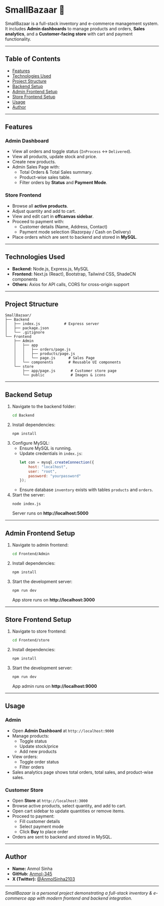 # SmallBazaar 🛒

SmallBazaar is a full-stack inventory and e-commerce management system.  
It includes **Admin dashboards** to manage products and orders, **Sales analytics**, and a **Customer-facing store** with cart and payment functionality.

---

## Table of Contents
- [Features](#features)
- [Technologies Used](#technologies-used)
- [Project Structure](#project-structure)
- [Backend Setup](#backend-setup)
- [Admin Frontend Setup](#admin-frontend-setup)
- [Store Frontend Setup](#store-frontend-setup)
- [Usage](#usage)
- [Author](#author)

---

## Features

### Admin Dashboard
- View all orders and toggle status (`InProcess` ↔ `Delivered`).
- View all products, update stock and price.
- Create new products.
- Admin Sales Page with:
  - Total Orders & Total Sales summary.
  - Product-wise sales table.
  - Filter orders by **Status** and **Payment Mode**.

### Store Frontend
- Browse all **active products**.
- Adjust quantity and add to cart.
- View and edit cart in **offcanvas sidebar**.
- Proceed to payment with:
  - Customer details (Name, Address, Contact)
  - Payment mode selection (Razorpay / Cash on Delivery)
- Place orders which are sent to backend and stored in **MySQL**.

---

## Technologies Used
- **Backend:** Node.js, Express.js, MySQL  
- **Frontend:** Next.js (React), Bootstrap, Tailwind CSS, ShadeCN components  
- **Others:** Axios for API calls, CORS for cross-origin support  

---

## Project Structure

```
SmallBazaar/
├── Backend
│   ├── index.js           # Express server
│   ├── package.json
│   └── .gitignore
└── Frontend
    ├── Admin
    │   ├── app
    │   │   ├── orders/page.js
    │   │   ├── products/page.js
    │   │   └── page.js      # Sales Page
    │   └── components       # Reusable UI components
    └── store
        ├── app/page.js       # Customer store page
        └── public            # Images & icons
```

---

## Backend Setup

1. Navigate to the backend folder:
   ```bash
   cd Backend
   ```
2. Install dependencies:
   ```bash
   npm install
   ```
3. Configure MySQL:
   - Ensure MySQL is running.
   - Update credentials in `index.js`:
     ```javascript
     let con = mysql.createConnection({
         host: "localhost",
         user: "root",
         password: "yourpassword"
     });
     ```
   - Ensure database `inventory` exists with tables `products` and `orders`.
4. Start the server:
   ```bash
   node index.js
   ```
   Server runs on **http://localhost:5000**

---

## Admin Frontend Setup

1. Navigate to admin frontend:
   ```bash
   cd Frontend/Admin
   ```
2. Install dependencies:
   ```bash
   npm install
   ```
3. Start the development server:
   ```bash
   npm run dev
   ```
   App store runs on **http://localhost:3000**

---

## Store Frontend Setup

1. Navigate to store frontend:
   ```bash
   cd Frontend/store
   ```
2. Install dependencies:
   ```bash
   npm install
   ```
3. Start the development server:
   ```bash
   npm run dev
   ```
   App admin runs on **http://localhost:9000**

---

## Usage

### Admin
- Open **Admin Dashboard** at `http://localhost:9000`
- Manage products:
  - Toggle status
  - Update stock/price
  - Add new products
- View orders:
  - Toggle order status
  - Filter orders
- Sales analytics page shows total orders, total sales, and product-wise sales.

### Customer Store
- Open **Store** at `http://localhost:3000`
- Browse active products, select quantity, and add to cart.
- Open cart sidebar to update quantities or remove items.
- Proceed to payment:
  - Fill customer details
  - Select payment mode
  - Click **Buy** to place order
- Orders are sent to backend and stored in MySQL.

---

## Author

- **Name:** Anmol Sinha  
- **GitHub:** [Anmol-345](https://github.com/Anmol-345)  
- **X (Twitter):** [@AnmolSinha2103](https://x.com/AnmolSinha2103)  

---

*SmallBazaar is a personal project demonstrating a full-stack inventory & e-commerce app with modern frontend and backend integration.*
